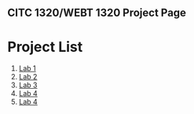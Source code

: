 ## CITC 1320/WEBT 1320 Project Page

<h1>Project List</h1>

<ol>
    <li><a href="Project 1/index.html" target="_blank">Lab 1</a></li>
    <li><a href="Lab 2/index.html" target="_blank">Lab 2</a></li>
    <li><a href="Lab 3/index.html" target="_blank">Lab 3</a></li>
    <li><a href="Lab 4/index.html" target="_blank">Lab 4</a></li>
    <li><a href="Final/index.html" target="_blank">Lab 4</a></li>
</ol>